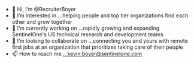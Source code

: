 - 👋 Hi, I’m @RecruiterBoyer
- 👀 I’m interested in ...helping people and top tier organizations find each other and grow together
- 🌱 I’m currently working on ...rapidly growing and expanding SentinelOne's US technical research and development teams
- 💞️ I’m looking to collaborate on ...connecting you and yours with remote first jobs at an organization that prioritizes taking care of their people
- 📫 How to reach me ...kevin.boyer@sentinelone.com

<!---
RecruiterBoyer/RecruiterBoyer is a ✨ special ✨ repository because its `README.md` (this file) appears on your GitHub profile.
You can click the Preview link to take a look at your changes.
--->
